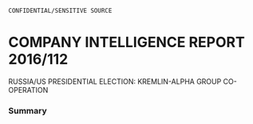 ```
CONFIDENTIAL/SENSITIVE SOURCE
```

# COMPANY INTELLIGENCE REPORT 2016/112

RUSSIA/US PRESIDENTIAL ELECTION: KREMLIN-ALPHA GROUP CO-OPERATION

### Summary



